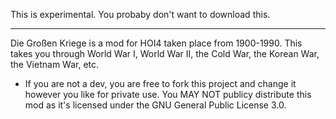 This is experimental. You probaby don't want to download this.

----------------------------------------------

Die Großen Kriege is a mod for HOI4 taken place from 1900-1990. This takes you through World War I, World War II, the Cold War, the Korean War, the Vietnam War, etc.

- If you are not a dev, you are free to fork this project and change it however you like for private use. You MAY NOT publicy distribute this mod as it's licensed under the GNU General Public License 3.0.
